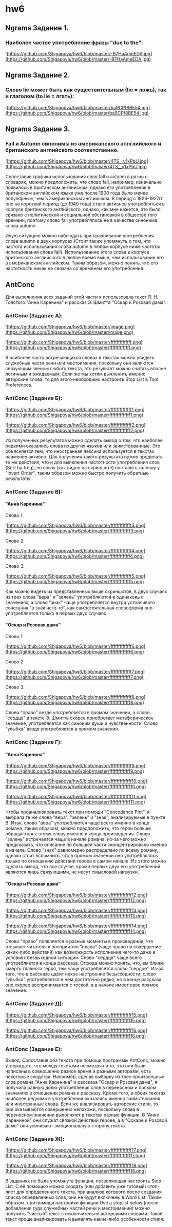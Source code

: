 # hw6

## Ngrams Задание 1. 

### Наиболее частое употребление фразы "due to the":

![https://github.com/Shigapova/hw6/blob/master/-B7HaAmeEDA.jpg](https://github.com/Shigapova/hw6/blob/master/-B7HaAmeEDA.jpg)

## Ngrams Задание 2. 

### Слово lie может быть как существительным (lie = ложь), так и глаголом (to lie = лгать):

![https://github.com/Shigapova/hw6/blob/master/ba9CPf8BE54.jpg](https://github.com/Shigapova/hw6/blob/master/ba9CPf8BE54.jpg)

## Ngrams Задание 3. 

### Fall и Autumn синонимы из американского апнглийского и британского английского соответственно. 

![https://github.com/Shigapova/hw6/blob/master/4TS__v1xPbU.jpg](https://github.com/Shigapova/hw6/blob/master/4TS__v1xPbU.jpg)

Сопоставив графики использования слов fall и autamn в разных словарях, можно предположить, что слово fall, например, изначально появилось в британском английском, однако его употребление в британском английском языке уже после 1900 года было менее популярным, чем в американском английском. В период с 1926-1927гг оно на короткий период (до 1940 года) стало активнее употребляться в корпусе британского английского, однако, как мне кажется, это было связано с политической и социальной обстановкой в обществе того времени, поэтому слово fall употреблялось не в качестве синонима слова autumn. 

Иную ситуацию можно наблюдать при сравнивании употребления слова autumn в двух корпусах.(Стоит также упомянуть о том, что частота использования слова autumn в любом корпусе ниже частоты использования слова fall). Использование этого слова в корпусе британского английского в любое время выше, чем использование его в американском английском. Таким образом, можно понять, что его частотность никак не связана со временем его употребления. 

## AntConc 
Для выполнения всех заданий этой части я использовала текст Л. Н. Толстого "Анна Каренина" и рассказ Э. Шмитта "Оскар и Розовая дама".

### AntConc (Задание А):

![https://github.com/Shigapova/hw6/blob/master/image.png](https://github.com/Shigapova/hw6/blob/master/image.png)

![https://github.com/Shigapova/hw6/blob/master/ffffffffffffff.png](https://github.com/Shigapova/hw6/blob/master/ffffffffffffff.png)

В наиболее часто встречающихся словах в текстах можно увидеть служебные части речи или местоимения, поскольку они являются связующим звеном любого текста, это результат можно считать вполне логичным и ожидаемым. Если же мы хотим вычленить именно авторские слова, то для этого необходимо настроить Stop List в Tool Preferences.

### AntConc (Задание Б):

![https://github.com/Shigapova/hw6/blob/master/ffffffffffffff1.png](https://github.com/Shigapova/hw6/blob/master/ffffffffffffff1.png)

![https://github.com/Shigapova/hw6/blob/master/ffffffffffffff2.png](https://github.com/Shigapova/hw6/blob/master/ffffffffffffff2.png)

Из полученных результатов можно сделать вывод о том, что наиболее редкими оказались слова из других языков или заимствованные. Это объясняется тем, что иностранная лексика используется в текстах наименее активно. Для получения такого результата нужно проделать те же действия, что и для выявления частотности употребления слов (Sort by freq), но внизу (как видно на скриншоте) поставить галочку у "Invert Order", таким образом можно быстро получить обратные результаты. 

### AntConc (Задание B):

#### "Анна Каренина"

Слово 1. 

![https://github.com/Shigapova/hw6/blob/master/ffffffffffffff3.png](https://github.com/Shigapova/hw6/blob/master/ffffffffffffff3.png)

Слово 2. 

![https://github.com/Shigapova/hw6/blob/master/ffffffffffffff4.png](https://github.com/Shigapova/hw6/blob/master/ffffffffffffff4.png)

Слово 3.

![https://github.com/Shigapova/hw6/blob/master/ffffffffffffff5.png](https://github.com/Shigapova/hw6/blob/master/ffffffffffffff5.png)

Как можно видеть из представленных выше скриншотов, в двух случаях из трех слова "вера" и "зелень" употребляются в одинаковых значениях, а слово "знак" чаще употребляется внутри устойчивого сочетания "в знак чего-то", как самостоятельная словоформа оно употребляется только в первых двух случаях. 

#### "Оскар и Розовая дама"

Слово 1. 

![https://github.com/Shigapova/hw6/blob/master/ffffffffffffff6.png](https://github.com/Shigapova/hw6/blob/master/ffffffffffffff6.png)

Слово 2. 

![https://github.com/Shigapova/hw6/blob/master/ffffffffffffff7.png](https://github.com/Shigapova/hw6/blob/master/ffffffffffffff7.png)

Слово 3.

![https://github.com/Shigapova/hw6/blob/master/ffffffffffffff8.png](https://github.com/Shigapova/hw6/blob/master/ffffffffffffff8.png)

Слово "право" везде употребляется в прямом значении, а слово "сердце" в тексте Э. Шмитта скорее приобретает метафорическое значение, употребляется как синоним души и чувственности. Слово "улыбка" везде употребляется в прямом значении. 

### AntConc (Задание Г):

#### "Анна Каренина"

![https://github.com/Shigapova/hw6/blob/master/ffffffffffffff9.png](https://github.com/Shigapova/hw6/blob/master/ffffffffffffff9.png)

![https://github.com/Shigapova/hw6/blob/master/ffffffffffffff10.png](https://github.com/Shigapova/hw6/blob/master/ffffffffffffff10.png)

![https://github.com/Shigapova/hw6/blob/master/ffffffffffffff11.png](https://github.com/Shigapova/hw6/blob/master/ffffffffffffff11.png)

Чтобы проанализировать текст при помощи "Concodance Plot", я выбрала те же слова "вера", "зелень" и "знак", анализируемые в пункте В. Итак, слово "вера" употребляется чаще всего именно в конце романа, таким образом, можно предположить, что герои больше обращаются к этому слову именно к концу произведения. Слово "зелень" встречается чаще в начале романа, из-за чего можно предсказать, что описание по большей части сконцентрировано именно в начале. Слово "знак" равномерно распределено по всему роману, однако стоит вспомнить, что в прямом значении оно употреблялось только по отношению действий героев в самом начале. Из этого можно сделать вывод, что все случае, кроме первых двух его употреблений являются лишь связующими, не несут смысловой нагрузки. 

#### "Оскар и Розовая дама"

![https://github.com/Shigapova/hw6/blob/master/ffffffffffffff12.png](https://github.com/Shigapova/hw6/blob/master/ffffffffffffff12.png)

![https://github.com/Shigapova/hw6/blob/master/ffffffffffffff13.png](https://github.com/Shigapova/hw6/blob/master/ffffffffffffff13.png)

![https://github.com/Shigapova/hw6/blob/master/ffffffffffffff14.png](https://github.com/Shigapova/hw6/blob/master/ffffffffffffff14.png)

Слово "право" появляется в разные моменты в произведении, что отсылает читателя к восприятию "права" (чаще право на совершение каких-либо действий) как возможность исполнения чего-то даже в условиях безвыходной ситуации. Слово "сердце" чаще всего употребляется в конце рассказа. Отсюда можно понять, что, ем ближе смерть главного героя, тем чаще употребляется слово "сердце". Из-за того, что в рассказе царит некое настроение безысходности, слово "улыбка" употребляется в нем достаточно редко, но в конце рассказа оно скорее воспринимается с тоской, а в начале имеет свое прямое значение. 

### AntConc (Задание Д):

![https://github.com/Shigapova/hw6/blob/master/ffffffffffffff15.png](https://github.com/Shigapova/hw6/blob/master/ffffffffffffff15.png)

![https://github.com/Shigapova/hw6/blob/master/ffffffffffffff16.png](https://github.com/Shigapova/hw6/blob/master/ffffffffffffff16.png)

### AntConc (Задание Е):

Вывод: Сопоставив оба текста при помощи программы AntConc, можно утверждать, что между текстами несмотря на то, что они были написаны в совершенно разное время и разными авторами, есть некоторые сходства. Например, сделав выборку из трех произвольных слов романа "Анна Каренина" и рассказа "Оскар и Розовая дама", я получила равную долю употребления слов в переносном и прямом значениях в отношении романа к рассказу. Кроме того, в обоих текстах наиболее редкими в употреблении оказались именно заимствования или иностранные слова. Если же анализировать авторские стили, то они оказываются совершенно непохожи, поскольку слова в переносном значении выполняют в текстах разные функции. В "Анне Карениной" они служат связкой действий героев, а в "Оскаре и Розовой даме" они усиливают эмоциональную сторону текста. 

### AntConc (Задание Ж):

![https://github.com/Shigapova/hw6/blob/master/ffffffffffffff17.png](https://github.com/Shigapova/hw6/blob/master/ffffffffffffff17.png)

![https://github.com/Shigapova/hw6/blob/master/ffffffffffffff18.png](https://github.com/Shigapova/hw6/blob/master/ffffffffffffff18.png)

В заданиях не была упомянута функция, позволяющая настроить Stop List. С её помощью можно создать (или добавить уже готовый) стоп-лист для определенного текста, при анализе которого после создания списка определенных слов, они не будут включены в Word List. Таким образом, при помощи настройки функции Use a stoplist below (после добавления туда служебных частей речи и местоимений) можно получить "чистый" текст с исключительно авторскими словами. Такой текст проще анализировать и выявлять какие-либо особенности стиля. 
